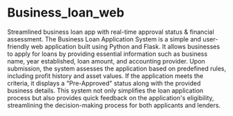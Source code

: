 # Business_loan_web
Streamlined business loan app with real-time approval status &amp; financial assessment.
The Business Loan Application System is a simple and user-friendly web application built using Python and Flask. It allows businesses to apply for loans by providing essential information such as business name, year established, loan amount, and accounting provider. 
Upon submission, the system assesses the application based on predefined rules, including profit history and asset values. If the application meets the criteria, it displays a "Pre-Approved" status along with the provided business details. 
This system not only simplifies the loan application process but also provides quick feedback on the application's eligibility, streamlining the decision-making process for both applicants and lenders.
